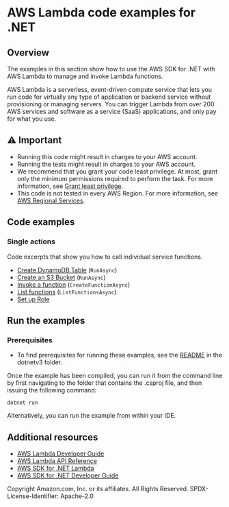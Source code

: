 # AWS Lambda code examples for .NET

## Overview

The examples in this section show how to use the AWS SDK for .NET with AWS Lambda to manage and invoke Lambda functions.

AWS Lambda is a serverless, event-driven compute service that lets you run code for virtually any type of application or backend service without provisioning or managing servers. You can trigger Lambda from over 200 AWS services and software as a service (SaaS) applications, and only pay for what you use.

## ⚠️ Important
* Running this code might result in charges to your AWS account.
* Running the tests might result in charges to your AWS account.
* We recommend that you grant your code least privilege. At most, grant only the minimum permissions required to perform the task. For more information, see [Grant least privilege](https://docs.aws.amazon.com/IAM/latest/UserGuide/best-practices.html#grant-least-privilege).
* This code is not tested in every AWS Region. For more information, see [AWS Regional Services](https://aws.amazon.com/about-aws/global-infrastructure/regional-product-services).

## Code examples

### Single actions
Code excerpts that show you how to call individual service functions.

- [Create DynamoDB Table](CreateDynamoDBTableExample/CreateDynamoDBTableExample/Function.cs) (`RunAsync`)
- [Create an S3 Bucket](CreateDynamoDBTableExample/CreateDynamoDBTableExample/Function.cs) (`RunAsync`)
- [Invoke a function](InvokeFunctionExample/InvokeFunctionExample/InvokeFunction.cs) (`CreateFunctionAsync`)
- [List functions](ListFunctionsExample/ListFunctionsExample/ListFunctions.cs) (`ListFunctionsAsync`)
- [Set up Role](SetuplambdaRoleExample/SetuplambdaRoleExample/SetupLambdaRole.cs)

## Run the examples

### Prerequisites
* To find prerequisites for running these examples, see the
  [README](../README.md#Prerequisites) in the dotnetv3 folder.

Once the example has been compiled, you can run it from the command line by
first navigating to the folder that contains the .csproj file, and then
issuing the following command:

```
dotnet run
```

Alternatively, you can run the example from within your IDE.

## Additional resources
* [AWS Lambda Developer Guide](https://docs.aws.amazon.com/lambda/latest/dg/welcome.html)
* [AWS Lambda API Reference](https://docs.aws.amazon.com/lambda/latest/dg/API_Reference.html)
* [AWS SDK for .NET Lambda](https://docs.aws.amazon.com/sdkfornet/v3/apidocs/items/Lambda/NLambda.html)
* [AWS SDK for .NET Developer Guide](https://docs.aws.amazon.com/sdk-for-net/v3/developer-guide/welcome.html)

Copyright Amazon.com, Inc. or its affiliates. All Rights Reserved. SPDX-License-Identifier: Apache-2.0
